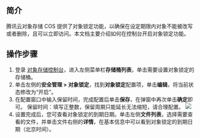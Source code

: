 ## 简介

腾讯云对象存储 COS 提供了对象锁定功能，以确保在设定期限内对象不能被改写或者删除，且可以立即访问。本文档主要介绍如何在控制台开启对象锁定功能。

## 操作步骤

1. 登录 [对象存储控制台](https://console.cloud.tencent.com/cos5)，进入左侧菜单栏**存储桶列表**，单击需要设置对象锁定的存储桶。
2. 单击左侧的**安全管理 > 对象锁定**，找到**对象锁定**配置项，单击**编辑**，将当前状态修改为“开启”。
3. 在配置窗口中输入保留时间，完成配置后单击**保存**，在弹窗中再次单击**确定**即可。
	保留时间：填写正整数，保留周期只能延长无法缩短，请合理配置。
    ![](https://main.qcloudimg.com/raw/ce97b907b05577d7803ba6e5a1822957.png)
4. 设置完成后，您可查看对象锁定的到期日期。单击左侧**文件列表**，选择需要查看的文件，并单击文件右侧的**详情**，在基本信息中可以看到对象锁定的到期日期（北京时间）。

 